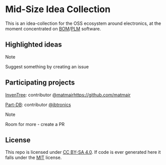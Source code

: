 # Mid-Size Idea Collection

This is an idea-collection for the OSS ecosystem around electronics, at the moment concentrated on [BOM](https://en.wikipedia.org/wiki/Bill_of_materials)/[PLM](https://en.wikipedia.org/wiki/Product_lifecycle) software.

## Highlighted ideas

> [!NOTE]  
> Suggest something by creating an issue

## Participating projects

[InvenTree](https://github.com/inventree/inventree): contributor [@matmair](https://github.com/matmair)https://github.com/matmair

[Part-DB](https://github.com/Part-DB/Part-DB-server): contributor [@jbtronics](https://github.com/jbtronics)

> [!NOTE]  
> Room for more - create a PR

## License

This repo is licensed under [CC BY-SA 4.0](https://creativecommons.org/licenses/by-sa/4.0/). If code is ever generated here it falls under the [MIT](https://opensource.org/license/mit/) license.
